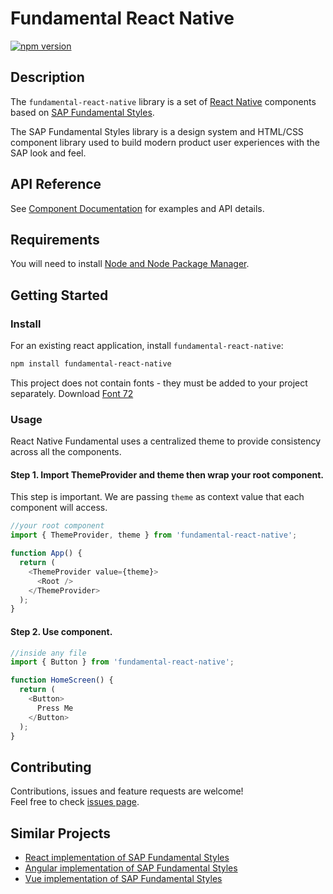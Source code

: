 # Fundamental React Native

[![npm version](https://badge.fury.io/js/fundamental-react-native.svg)](//www.npmjs.com/package/fundamental-react-native)

## Description

The `fundamental-react-native` library is a set of [React Native](https://reactnative.dev/) components based on [SAP Fundamental Styles](https://sap.github.io/fundamental-styles/).

The SAP Fundamental Styles library is a design system and HTML/CSS component library used to build modern product user experiences with the SAP look and feel.

## API Reference

See [Component Documentation](https://fokind.github.io/fundamental-react-native/?path=/docs/overview--page) for examples and API details.

## Requirements

You will need to install [Node and Node Package Manager](https://www.npmjs.com/get-npm).

## Getting Started

### Install

For an existing react application, install `fundamental-react-native`:

```sh
npm install fundamental-react-native
```

This project does not contain fonts - they must be added to your project separately. Download [Font 72](https://experience.sap.com/fiori-design-web/downloads/#download-font-72)

### Usage
React Native Fundamental uses a centralized theme to provide consistency across all the components.

#### Step 1. Import ThemeProvider and theme then wrap your root component.

This step is important. We are passing `theme` as context value that each component will access.

```js
//your root component
import { ThemeProvider, theme } from 'fundamental-react-native';

function App() {
  return (
    <ThemeProvider value={theme}>
      <Root />
    </ThemeProvider>
  );
}
```

#### Step 2. Use component.

```js
//inside any file
import { Button } from 'fundamental-react-native';

function HomeScreen() {
  return (
    <Button>
      Press Me
    </Button>
  );
}
```

## Contributing

Contributions, issues and feature requests are welcome!<br />Feel free to check [issues page](https://github.com/fokind/fundamental-react-native/issues).

## Similar Projects

-   [React implementation of SAP Fundamental Styles](https://github.com/SAP/fundamental-react)
-   [Angular implementation of SAP Fundamental Styles](https://github.com/SAP/fundamental-ngx)
-   [Vue implementation of SAP Fundamental Styles](https://github.com/SAP/fundamental-vue)
